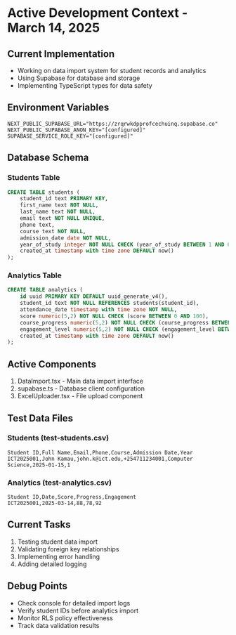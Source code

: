 # Active Development Context - March 14, 2025

## Current Implementation
- Working on data import system for student records and analytics
- Using Supabase for database and storage
- Implementing TypeScript types for data safety

## Environment Variables
```env
NEXT_PUBLIC_SUPABASE_URL="https://zrqrwkdpprofcechuinq.supabase.co"
NEXT_PUBLIC_SUPABASE_ANON_KEY="[configured]"
SUPABASE_SERVICE_ROLE_KEY="[configured]"
```

## Database Schema
### Students Table
```sql
CREATE TABLE students (
    student_id text PRIMARY KEY,
    first_name text NOT NULL,
    last_name text NOT NULL,
    email text NOT NULL UNIQUE,
    phone text,
    course text NOT NULL,
    admission_date date NOT NULL,
    year_of_study integer NOT NULL CHECK (year_of_study BETWEEN 1 AND 6),
    created_at timestamp with time zone DEFAULT now()
);
```

### Analytics Table
```sql
CREATE TABLE analytics (
    id uuid PRIMARY KEY DEFAULT uuid_generate_v4(),
    student_id text NOT NULL REFERENCES students(student_id),
    attendance_date timestamp with time zone NOT NULL,
    score numeric(5,2) NOT NULL CHECK (score BETWEEN 0 AND 100),
    course_progress numeric(5,2) NOT NULL CHECK (course_progress BETWEEN 0 AND 100),
    engagement_level numeric(5,2) NOT NULL CHECK (engagement_level BETWEEN 0 AND 100),
    created_at timestamp with time zone DEFAULT now()
);
```

## Active Components
1. DataImport.tsx - Main data import interface
2. supabase.ts - Database client configuration
3. ExcelUploader.tsx - File upload component

## Test Data Files
### Students (test-students.csv)
```csv
Student ID,Full Name,Email,Phone,Course,Admission Date,Year
ICT2025001,John Kamau,john.k@ict.edu,+254711234001,Computer Science,2025-01-15,1
```

### Analytics (test-analytics.csv)
```csv
Student ID,Date,Score,Progress,Engagement
ICT2025001,2025-03-14,88,78,92
```

## Current Tasks
1. Testing student data import
2. Validating foreign key relationships
3. Implementing error handling
4. Adding detailed logging

## Debug Points
- Check console for detailed import logs
- Verify student IDs before analytics import
- Monitor RLS policy effectiveness
- Track data validation results
